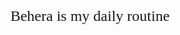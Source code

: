 <!-- ### Hi there 👋 -->

<!--
**siluthfi/siluthfi** is a ✨ _special_ ✨ repository because its `README.md` (this file) appears on your GitHub profile.

Here are some ideas to get you started:

- 🔭 I’m currently working on ...
- 🌱 I’m currently learning ...
- 👯 I’m looking to collaborate on ...
- 🤔 I’m looking for help with ...
- 💬 Ask me about ...
- 📫 How to reach me: ...
- 😄 Pronouns: ...
- ⚡ Fun fact: ...
-->

<br>
<br>
<br>
<br>
<p style="font-family: serif; font-size: 24px; text-align: center;" align="center">Behera is my daily routine</p>
<br>
<br>
<br>
<br>
